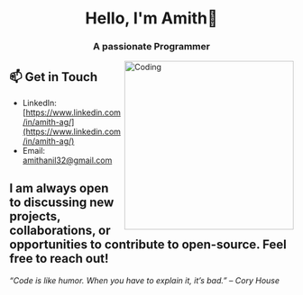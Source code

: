 <h1 align="center">Hello, I'm Amith👋</h1>
<h3 align="center">A passionate Programmer</h3>
<img align="right" alt="Coding" width="300" src="https://media.tenor.com/PsKFAPSiQ5wAAAAi/white-opal-jewel-shells.gif">

## 📫 Get in Touch

- LinkedIn: [https://www.linkedin.com/in/amith-ag/](https://www.linkedin.com/in/amith-ag/)
- Email: [amithanil32@gmail.com](mailto:amithanil32@gmail.com)

I am always open to discussing new projects, collaborations, or opportunities to contribute to open-source. Feel free to reach out!
---
*“Code is like humor. When you have to explain it, it’s bad.” – Cory House*






